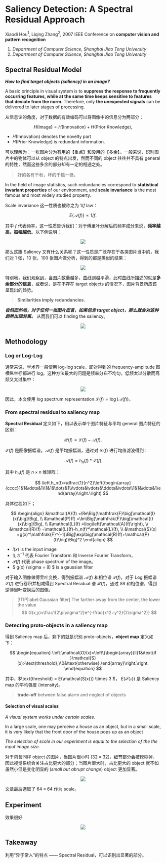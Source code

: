 # Saliency Detection: A Spectral Residual Approach

Xiaodi Hou<sup>1</sup>, Liqing Zhang<sup>2</sup>, 2007 IEEE Conference on **computer vision and pattern recognition**

1. *Department of Computer Science, Shanghai Jiao Tong University*
2. *Department of Computer Science, Shanghai Jiao Tong University*

## Spectral Residual Model

***How to find target objects (saliency) in an image?***

A basic principle in visual system is to **suppress the response to frequently occurring features, while at the same time keeps sensitive to features that deviate from the norm**. Therefore, only **the unexpected signals** can be delivered to later stages of processing.

从信息论的角度，对于数据的有效编码可以将图像中的信息分为两部分：

$$
H(\text{Image})=H(\text{Innovation})+H(\text{Prior Knowledge}),
$$

- $H(\text{Innovation})$ denotes the novelty part
- $H(\text{Prior Knowledge})$ is redundant information. 

可以理解为：一张图片分为有用的【重点】和没用的【多余】。一般来说，识别图片中的物体可以从 object 的特点出发，然而不同的 object 往往并不具有 general 的特性，然而这些多余的部分却有一定的相通之处。

> 好的各有千秋，坏的千篇一律。

In the field of image statistics, such redundancies correspond to **statistical invariant properties** of our environment, and **scale invariance** is the most famous and most widely studied property.

Scale invariance 这一性质也被称之为 $1/f$ law：

$$
\begin{equation}
    E\{\mathcal{A}(f)\}\propto1/f.
\end{equation}
$$

其中 $f$ 代表频率，这一性质告诉我们：对于傅里叶分解后的频率成分来说，**频率越高，振幅越低**。以下例说明：

<div align='center'>

![](image/20231230PP1.png)
</div>

那么这跟 Saliency 又有什么关系呢？这一性质是广泛存在于各类图片当中的，我们对 1 张，10 张，100 张图片做分析，得到的都是类似的结果：

<div align='center'>

![](image/20231230PP2.png)
</div>

特别地，我们观察到，当图片数量越多，曲线则越平滑，此时曲线所描述的就是**多余部分的信息**，或者说，是在不存在 target objects 的情况下，图片背景所应该呈现出的趋势。

> **Similarities imply redundancies.**

***自然而然地，对于任何一张图片而言，如果包含 target object，那么就会对这种趋势出现背离。*** 从而我们可以 finding the saliency。

<div align='center'>

![](image/20231230PP3.png)
</div>

## Methodology

### Log or Log-Log

通常来说，学术界一般使用 log-log scale，即对得到的 frequency-amplitude 图横纵坐标都进行 log。这种方法最大的问题是频率分布不均匀，低频太过分散而高频又太过集中：

<div align='center'>

![](image/20231230PP4.png)
</div>

因此，本文使用 log spectrum representation $\mathcal{L}(f)=\operatorname{log}\left(\mathcal{A}(f)\right)$。


### From spectral residual to saliency map

**Spectral Residual** 定义如下，用以表示单个图片特征与平均 general 图片特征的区别：

$$
\begin{equation}
    \mathcal{R}(f)=\mathcal{L}(f)-\mathcal{A}(f).
\end{equation}
$$

$\mathcal{L}(f)$ 是图像振幅谱，$\mathcal{A}(f)$ 是平均振幅谱，通过对 $\mathcal{L}(f)$ 进行均值滤波得到：

$$
\begin{equation}
    \mathcal{A}(f) = h_n (f) * \mathcal{L}(f)
\end{equation}
$$

其中 $h_n(f)$ 是 $n \times n$ 维矩阵：

$$
\left.h_n(f)=\dfrac{1}{n^2}\left(\begin{array}{cccc}1&1&\dots&1\\1&1&\dots&1\\\vdots&\vdots&\ddots&\vdots\\1&1&\dots&1\end{array}\right.\right)
$$

具体过程如下；

$$
\begin{align}
&\mathcal{A}(f) =\Re\Big(\mathfrak{F}\big[\mathcal{I}(x)\big]\Big),  \\
&\mathcal{P}(f) =\Im\Big(\mathfrak{F}\big[\mathcal{I}(x)\big]\Big),  \\
&\mathcal{L}(f) =\log\left(\mathcal{A}(f)\right), \\
&\mathcal{R}(f) =\mathcal{L}(f)-h_n(f)*\mathcal{L}(f),  \\
&\mathcal{S}(x) =g(x)*\mathfrak{F}^{-1}\Big[\exp\big(\mathcal{R}(f)+\mathcal{P}(f)\big)\Big]^2
\end{align}
$$

- $I(x)$ is the input image
- $\mathfrak{F}, \mathfrak{F}^{-1}$ 代表 Fourier Transform 和 Inverse Fourier Transform， 
- $\mathcal{P}(f)$ 代表 phase spectrum of the image。
- $ g(x) (\sigma = 8) $ is a gaussian filter

对于输入图像做傅里叶变换，得到振幅谱 $\mathcal{A}(f)$ 和相位谱 $\mathcal{P}(f)$，对于 Log 振幅谱 $\mathcal{L}(f)$ 进行卷积并相减得到 Spectral Residual 谱 $\mathcal{R}(f)$，通过 SR 和相位谱，得到逆傅里叶变换后的图像。

> [!TIP|label:Gaussian filter]
> The farther away from the center, the lower the value
$$
G(x,y)=\frac1{2\pi\sigma^2}e^{-\frac{x^2+y^2}{2\sigma^2}}
$$
> 


### Detecting proto-objects in a saliency map

得到 Saliency map 后，剩下的就是识别 proto-objects，**object map** 定义如下：

$$
\begin{equation}
    \left.\mathcal{O}(x)=\left\{\begin{array}{ll}1&\text{if }\mathcal{S}(x)>\text{threshold},\\0&\text{otherwise}.\end{array}\right.\right.
\end{equation}
$$

其中，$\text{threshold} = E(\mathcal{S(x)}) \times 3 $， $E(\mathcal{S(x)})$ 是 Saliency map 的平均强度 (intensity)。

> **trade-off** between false alarm and neglect of objects


#### Selection of visual scales

*A visual system works under certain scales.* 

In a large scale, one may perceive a house as an object, but in a small scale, it is very likely that the front door of the house pops up as an object

*The selection of scale in our experiment is equal to the selection of the the input image size.*

对于包含同样 object 的图片，当图片很小时 ($32\times32$)，细节部分会被模糊掉，因此视觉系统会关注占比更大的部分；当图片很大时，占比更大的 object 就不如虽然小但是变化明显的 (*small but abrupt change*) object 更加显著。

<div align='center'>

![](image/20231231PP1.png)
</div>

文章最后选取了 $64\times64$ 作为 scale。


## Experiment

效果很好

<div align='center'>

![](image/20231231PP2.png)
</div>


## Takeaway <!-- {docsify-ignore} -->

利用“异于常人”的特点 —— Spectral Residual，可以识别出显著的部分。
